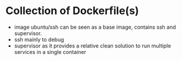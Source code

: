 # Collection of Dockerfile(s)

 - image ubuntu/ssh can be seen as a base image, contains ssh and supervisor.
  - ssh mainly to debug
  - supervisor as it provides a relative clean solution to run multiple services in a single container
